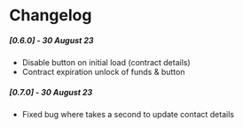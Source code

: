 # Changelog

##### [0.6.0] - 30 August 23

- Disable button on initial load (contract details)
- Contract expiration unlock of funds & button

##### [0.7.0] - 30 August 23

- Fixed bug where takes a second to update contact details
